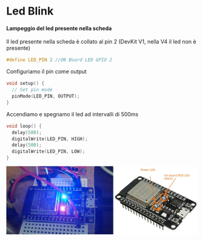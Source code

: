 # Led Blink
#### Lampeggio del led presente nella scheda

Il led presente nella scheda è collato al pin 2 (DevKit V1, nella V4 il led non è presente)
```C
#define LED_PIN 2 //ON Board LED GPIO 2
```

Configuriamo il pin come output
```C
void setup() {
  // Set pin mode
  pinMode(LED_PIN, OUTPUT);
}
```

Accendiamo e spegnamo il led ad intervalli di 500ms 
```C
void loop() {
  delay(500);
  digitalWrite(LED_PIN, HIGH);
  delay(500);
  digitalWrite(LED_PIN, LOW);
}
```

<img src="LedBlink.png?raw=true" alt="led" width="600" />
